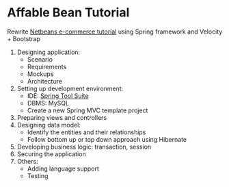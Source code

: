 Affable Bean Tutorial
=====================

Rewrite [Netbeans e-commerce tutorial](https://netbeans.org/kb/docs/javaee/ecommerce/intro.html) using Spring framework and Velocity + Bootstrap

1. Designing application:
   * Scenario
   * Requirements
   * Mockups
   * Architecture
2. Setting up development environment:
   * IDE: [Spring Tool Suite](https://spring.io/tools/sts/all)
   * DBMS: MySQL
   * Create a new Spring MVC template project
3. Preparing views and controllers
4. Designing data model:
   * Identify the entities and their relationships
   * Follow bottom up or top down approach using Hibernate
5. Developing business logic: transaction, session
6. Securing the application
7. Others:   
   * Adding language support
   * Testing